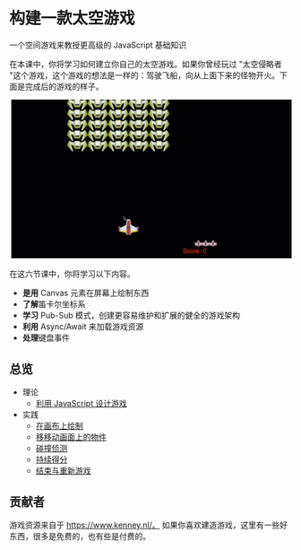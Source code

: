# 构建一款太空游戏

一个空间游戏来教授更高级的 JavaScript 基础知识

在本课中，你将学习如何建立你自己的太空游戏。如果你曾经玩过 "太空侵略者 "这个游戏，这个游戏的想法是一样的：驾驶飞船，向从上面下来的怪物开火。下面是完成后的游戏的样子。

![游戏成品](../images/pewpew.gif)

在这六节课中，你将学习以下内容。

- **是用** Canvas 元素在屏幕上绘制东西
- **了解**笛卡尔坐标系
- **学习** Pub-Sub 模式，创建更容易维护和扩展的健全的游戏架构
- **利用** Async/Await 来加载游戏资源
- **处理**键盘事件

## 总览

- 理论
  - [利用 JavaScript 设计游戏](../1-introduction/translations/README.zh-tw.md)
- 实践
  - [在画布上绘制](../2-drawing-to-canvas/translations/README.zh-tw.md)
  - [移移动画面上的物件](../3-moving-elements-around/translations/README.zh-tw.md)
  - [碰撞侦测](../4-collision-detection/translations/README.zh-tw.md)
  - [持续得分](../5-keeping-score/translations/README.zh-tw.md)
  - [结束与重新游戏](../6-end-condition/translations/README.zh-tw.md)

## 贡献者

游戏资源来自于 https://www.kenney.nl/。
如果你喜欢建造游戏，这里有一些好东西，很多是免费的，也有些是付费的。
